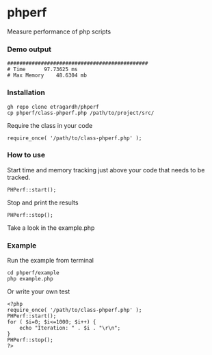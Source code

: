 # phperf
Measure performance of php scripts

### Demo output
```
##############################################
# Time		97.73625 ms
# Max Memory	48.6304 mb
```

### Installation
```
gh repo clone etragardh/phperf
cp phperf/class-phperf.php /path/to/project/src/
```
Require the class in your code
```
require_once( '/path/to/class-phperf.php' );
```

### How to use

Start time and memory tracking just above your code that needs to be tracked.
```
PHPerf::start();
```

Stop and print the results
```
PHPerf::stop();
```

Take a look in the example.php


### Example

Run the example from terminal
```
cd phperf/example
php example.php
```

Or write your own test
```
<?php
require_once( '/path/to/class-phperf.php' );
PHPerf::start();
for ( $i=0; $i<=1000; $i++) {
    echo "Iteration: " . $i . "\r\n";
}
PHPerf::stop();
?>
```
